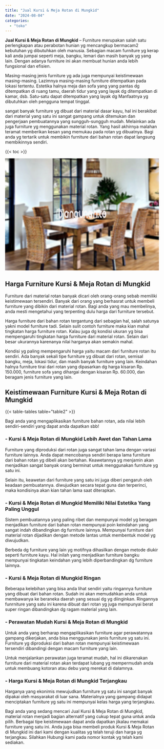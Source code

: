```yaml
---
title: "Jual Kursi & Meja Rotan di Mungkid"
date: "2024-08-04"
categories: 
  - "toko"
---
```


**Jual Kursi & Meja Rotan di Mungkid** – Furniture merupakan salah satu perlengkapan atau perabotan hunian yg mencangkup bermacam2 kebutuhan yg dibutuhkan oleh manusia. Sebagian macam furniture yg kerap kali anda jumpai seperti meja, bangku, lemari dan masih banyak yg yang lain. Dengan adanya furniture ini akan membuat hunian anda lebih fungsional dan efisien.

Masing-masing jenis furniture yg ada juga mempunyai keistimewaan masing-masing. Lazimnya masing-masing furniture ditempatkan pada lokasi tertentu. Estetika halnya meja dan sofa yang yang pantas dg ditempatkan di ruang tamu, daerah tidur yang yang layak dg ditempatkan di kamar, dsb. Satu-satu dapat ditempatkan yang layak dg Manfaatnya yg dibutuhkan oleh pengguna tempat tinggal.

sangat banyak furniture yg dibuat dari material dasar kayu, hal ini berakibat dari material yang satu ini sangat gampang untuk ditemukan dan pengerjaan pembuatannya yang sungguh-sungguh mudah. Melainkan ada juga furniture yg menggunakan material rotan. Yang hasil akhirnya malahan teramat memberikan kesan yang memukau pada rotan yg dibuatnya. Bagi anda yg tertarik untuk membikin furniture dari bahan rotan dapat langsung membikinnya sendiri.

{{< toc >}}

![Jual Kursi & Meja Rotan di Mungkid](/images/kursi-meja-rotan-murah21.png)

## Harga Furniture Kursi & Meja Rotan di Mungkid

Furniture dari material rotan banyak dicari oleh orang-orang sebab memiliki keistimewaan tersendiri. Banyak dari orang yang berhasrat untuk membeli furniture yang dibikin dari material rotan. Bagi anda yang mau membelinya, anda mesti mengetahui yang terpenting dulu harga dari furniture tersebut.

Harga furniture dari bahan rotan tergantung dari sebagian hal, salah satunya yakni model furniture tadi. Selain sulit contoh furniture maka kian mahal tingkatan harga furniture rotan. Kalau juga dg kondisi ukuran yg bisa mempengaruhi tingkatan harga furniture dari material rotan. Selain dari besar ukurannya karenanya nilai harganya akan semakin mahal.

Kondisi yg paling mempengaruhi harga yaitu macam dari furniture rotan itu sendiri. Ada banyak sekali tipe furniture yg dibuat dari rotan, semisal bangku, meja, lokasi tidur, dan masih banyak furniture yang lain. Keindahan halnya furniture tirai dari rotan yang dipasarkan dg harga kisaran Rp. 150.000, furniture sofa yang dihargai dengan kisaran Rp. 60.000, dan beragam jenis furniture yang lain.

## Keistimewaan Furniture Kursi & Meja Rotan di Mungkid

{{< table-tables table="table2" >}}

Bagi anda yang mengaplikasikan furniture bahan rotan, ada nilai lebih sendiri-sendiri yang dapat anda dapatkan sbb!

### \- Kursi & Meja Rotan di Mungkid Lebih Awet dan Tahan Lama

Furniture yang diproduksi dari rotan juga sangat tahan lama dengan variasi furniture lainnya. Anda dapat mencobanya sendiri berapa lama furniture dari bahan rotan yg dibeli akan bertahan. Keawetannya yg menjamin akan menjadikan sangat banyak orang berminat untuk menggunakan furniture yg satu ini.

Selain itu, keawetan dari furniture yang satu ini juga diberi pengaruh oleh keadaan pembuatannya. diwujudkan secara tepat guna dan terperinci, maka kondisinya akan kian tahan lama saat diterapkan.

### \- Kursi & Meja Rotan di Mungkid Memiliki Nilai Estetika Yang Paling Unggul

Sistem pembuatannya yang paling ribet dan mempunyai model yg beragam menjadikan furniture dari bahan rotan mempunyai poin keindahan yang sangat indah dibandingkan dg furniture lainnya. Mempunyai furniture dari material rotan dijadikan dengan metode lantas untuk membentuk model yg diwujudkan.

Berbeda dg furniture yang lain yg motifnya dihasilkan dengan metode diukir seperti furniture kayu. Hal inilah yang menjadikan furniture bangku mempunyai tingkatan keindahan yang lebih diperbandingkan dg furniture lainnya.

### \- Kursi & Meja Rotan di Mungkid Ringan

Beberapa kelebihan yang bisa anda lihat sendiri yaitu ringannya furniture yang dibuat dari bahan rotan. Sudah ini akan memudahkan anda untuk membawanya ke beraneka daerah yang sesuai dg yg diinginkan. Ringannya funrniture yang satu ini karena dibuat dari rotan yg juga mempunyai berat super ringan dibandingkan dg ragam material yang lain.

### \- Perawatan Mudah Kursi & Meja Rotan di Mungkid

Untuk anda yang berharap mengaplikasikan furniture agar perawatannya gampang dikerjakan, anda bisa menggunakan jenis furniture yg satu ini. Furniture yg diproduksi dari bahan rotan mempunyai keistimewaan tersendiri dibandingi dengan macam furniture yang lain.

Untuk menjalankan perawatan juga teramat mudah, hal ini dikarenakan furniture dari material rotan akan terdapat lubang yg mempermudah anda untuk membuang kotoran atau debu yang merekat di dalamnya.

### \- Harga Kursi & Meja Rotan di Mungkid Terjangkau

Harganya yang ekonimis mewujudkan furniture yg satu ini sangat banyak dipakai oleh masyarakat di luar sana. Materialnya yang gampang didapat menciptakan furniture yg satu ini mempunyai kelas harga yang terjangkau.

Bagi anda yang sedang mencari Jual Kursi & Meja Rotan di Mungkid, material rotan menjadi bagian alternatif yang cukup tepat guna untuk anda pilih. Berbagai tipe keistimewaan dapat anda dapatkan jikalau memakai furniture yang satu ini. Anda juga bisa membeli produk Kursi & Meja Rotan di Mungkid ini dari kami dengan kualitas yg telah teruji dan harga yg terjangkau. Silahkan Hubungi kami pada nomor kontak yg telah kami sediakan.

